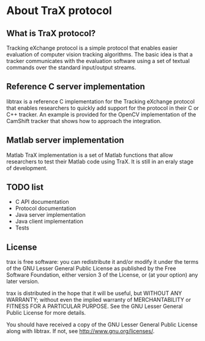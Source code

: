 About TraX protocol
===================

What is TraX protocol?
----------------------

Tracking eXchange protocol is a simple protocol that enables easier evaluation
of computer vision tracking algorithms. The basic idea is that a tracker 
communicates with the evaluation software using a set of textual commands
over the standard input/output streams.

Reference C server implementation
---------------------------------

libtrax is a reference C implementation for the Tracking eXchange protocol that
enables researchers to quickly add support for the protocol in their C or
C++ tracker. An example is provided for the OpenCV implementation of the CamShift
tracker that shows how to approach the integration.

Matlab server implementation
----------------------------

Matlab TraX implementation is a set of Matlab functions that allow researchers 
to test their Matlab code using TraX. It is still in an eraly stage of development.

TODO list
---------

 * C API documentation
 * Protocol documentation
 * Java server implementation
 * Java client implementation
 * Tests

License
-------

trax is free software: you can redistribute it and/or modify
it under the terms of the GNU Lesser General Public License as published by
the Free Software Foundation, either version 3 of the License, or
(at your option) any later version.

trax is distributed in the hope that it will be useful,
but WITHOUT ANY WARRANTY; without even the implied warranty of
MERCHANTABILITY or FITNESS FOR A PARTICULAR PURPOSE. See the
GNU Lesser General Public License for more details.

You should have received a copy of the GNU Lesser General Public License
along with libtrax. If not, see <http://www.gnu.org/licenses/>.

